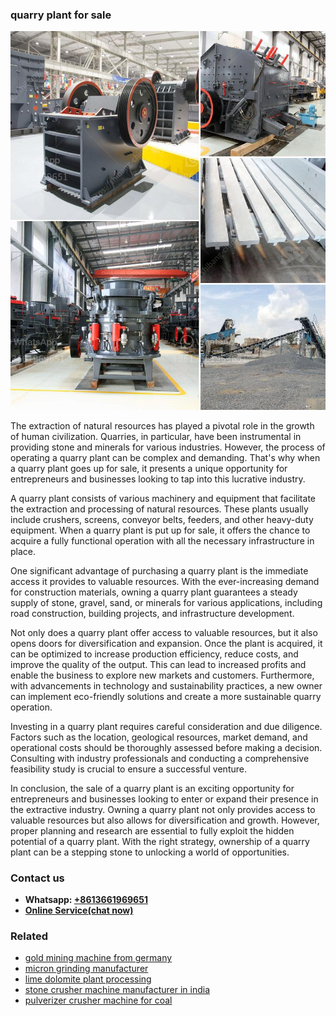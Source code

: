 <h3>quarry plant for sale</h3><img src='1708498237.jpg' alt=''><p>The extraction of natural resources has played a pivotal role in the growth of human civilization. Quarries, in particular, have been instrumental in providing stone and minerals for various industries. However, the process of operating a quarry plant can be complex and demanding. That's why when a quarry plant goes up for sale, it presents a unique opportunity for entrepreneurs and businesses looking to tap into this lucrative industry.</p><p>A quarry plant consists of various machinery and equipment that facilitate the extraction and processing of natural resources. These plants usually include crushers, screens, conveyor belts, feeders, and other heavy-duty equipment. When a quarry plant is put up for sale, it offers the chance to acquire a fully functional operation with all the necessary infrastructure in place.</p><p>One significant advantage of purchasing a quarry plant is the immediate access it provides to valuable resources. With the ever-increasing demand for construction materials, owning a quarry plant guarantees a steady supply of stone, gravel, sand, or minerals for various applications, including road construction, building projects, and infrastructure development.</p><p>Not only does a quarry plant offer access to valuable resources, but it also opens doors for diversification and expansion. Once the plant is acquired, it can be optimized to increase production efficiency, reduce costs, and improve the quality of the output. This can lead to increased profits and enable the business to explore new markets and customers. Furthermore, with advancements in technology and sustainability practices, a new owner can implement eco-friendly solutions and create a more sustainable quarry operation.</p><p>Investing in a quarry plant requires careful consideration and due diligence. Factors such as the location, geological resources, market demand, and operational costs should be thoroughly assessed before making a decision. Consulting with industry professionals and conducting a comprehensive feasibility study is crucial to ensure a successful venture.</p><p>In conclusion, the sale of a quarry plant is an exciting opportunity for entrepreneurs and businesses looking to enter or expand their presence in the extractive industry. Owning a quarry plant not only provides access to valuable resources but also allows for diversification and growth. However, proper planning and research are essential to fully exploit the hidden potential of a quarry plant. With the right strategy, ownership of a quarry plant can be a stepping stone to unlocking a world of opportunities.</p><h3>Contact us</h3><ul><li><strong>Whatsapp:&nbsp;<a href="https://wa.me/8613661969651">+8613661969651</a></strong></li><li><a href="https://swt.shibang-china.com/?git&amp;zhl&amp;quarry plant for sale"><strong>Online Service(chat now)</strong></a></li></ul><h3>Related</h3><ul><li><a href='gold mining machine from germany.md'>gold mining machine from germany</a></li><li><a href='micron grinding manufacturer.md'>micron grinding manufacturer</a></li><li><a href='lime dolomite plant processing.md'>lime dolomite plant processing</a></li><li><a href='stone crusher machine manufacturer in india.md'>stone crusher machine manufacturer in india</a></li><li><a href='pulverizer crusher machine for coal.md'>pulverizer crusher machine for coal</a></li></ul>